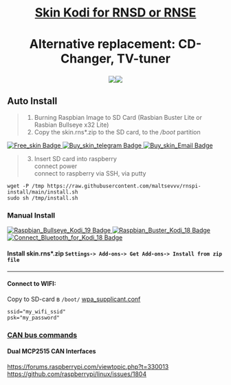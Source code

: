 <h1 align="center"> <a href="https://sites.google.com/view/rnspi/"target="_blank">Skin Kodi for RNSD or RNSE</a>
<h1 align="center">Alternative replacement: CD-Changer, TV-tuner</h1>
<h3 align="center"><img src="https://github.com/maltsevvv/rnspi-install/blob/main/img/rnsd.png"><img src="https://github.com/maltsevvv/rnspi-install/blob/main/img/rnse.png"</h3>

## Auto Install  
> 1. Burning Raspbian Image to SD Card  (Rasbian Buster Lite or Rasbian Bullseye x32 Lite)
> 2. Copy the skin.rns*.zip to the SD card, to the */boot* partition  
<div id="badges">
  <a href="https://github.com/maltsevvv/rnspi-install/tree/901cde9e8235d21487f509bb3487f4a7ec8c67cb/share">
    <img src="https://img.shields.io/badge/Free_skin-blue?style=for-the-badge&logo=Kodi&logoColor=white" alt="Free_skin Badge"/>
  </a>
  <a href="https://telegram.me/maltsev_v_v">
    <img src="https://img.shields.io/badge/15$_skin_telegram-blue?style=for-the-badge&logo=Telegram&logoColor=white" alt="Buy_skin_telegram Badge"/>
  </a>
  <a href="mailto:maltsev.v.v@hotmail.com">
    <img src="https://img.shields.io/badge/15$_skin_Email-blue?style=for-the-badge&logo=Email&logoColor=white" alt="Buy_skin_Email Badge"/>
  </a>
</div>
   
> 3. Insert SD card into raspberry  
   connect power  
   connect to raspberry via SSH, via putty  
 
```
wget -P /tmp https://raw.githubusercontent.com/maltsevvv/rnspi-install/main/install.sh
sudo sh /tmp/install.sh
```

### Manual Install
<div id="badges">
  <a href="https://github.com/maltsevvv/rnspi-install/blob/main/manual%20install%20for%20Raspbian%20Bullseye.md#manual-install-if-you-using-raspbian-bullseye-kodi-19">
    <img src="https://img.shields.io/badge/Raspbian_Bullseye_Kodi_19-blue?style=for-the-badge&logo=RaspberryPi&logoColor=white" alt="Raspbian_Bullseye_Kodi_19 Badge"/>
  </a>
  <a href="https://github.com/maltsevvv/rnspi-install/blob/main/manual%20install%20for%20Raspbian%20Buster.md#manual-install-if-you-using-raspbian-buster-kodi-18">
    <img src="https://img.shields.io/badge/Raspbian_Buster_Kodi_18-blue?style=for-the-badge&logo=RaspberryPi&logoColor=white" alt="Raspbian_Buster_Kodi_18 Badge"/>
  </a>
  <a href="https://github.com/maltsevvv/rnspi-install/blob/main/manual%20install%20for%20Raspbian%20Buster.md#usb-bluetoothe-%D0%BC%D0%BE%D0%B4%D1%83%D0%BB%D1%8C">
    <img src="https://img.shields.io/badge/Connect_Bluetooth_for_Kodi_18-blue?style=for-the-badge&logo=RaspberryPI&logoColor=white" alt="Connect_Bluetooth_for_Kodi_18 Badge"/>
  </a>
</div>
  
#### Install skin.rns*.zip `Settings-> Add-ons-> Get Add-ons-> Install from zip file`

--------------------------------------------------------------------------------------

#### Connect to WIFI:  
Copy to SD-card в `/boot/` [wpa_supplicant.conf](https://github.com/maltsevvv/rnspi-install/blob/035eabf01159378c28eaf0b3793232733d6ed31e/share/wpa_supplicant.conf)     

    ssid="my_wifi_ssid"
    psk="my_password"


### [CAN bus commands](https://github.com/maltsevvv/rnspi-install/blob/e6c6dae49056ac5a839e0b212b30da1c50cfdde5/canbus.md)  


 
#### Dual MCP2515 CAN Interfaces
 
https://forums.raspberrypi.com/viewtopic.php?t=330013  
https://github.com/raspberrypi/linux/issues/1804
